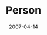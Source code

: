 ---
layout: music 
title: "Person"
series: "Ghost"
date: 2007-04-14 
description: "Powerful and unpredictable, mysterious and tangible, invisible and real. Defying easy description, the Holy Spirit is no vague and impersonal force. This promised Counselor and Teacher has been sent to equip us, comfort us and fill us personally with the "
audio: "http://www.crossroads.net/audio/2007/2007_03_Ghost/Ghost_02_Person_04-15-07_Tome.mp3"
audio-duration: "43:31"
src: "http://www.crossroads.net/players/media/mediumHz/"
---